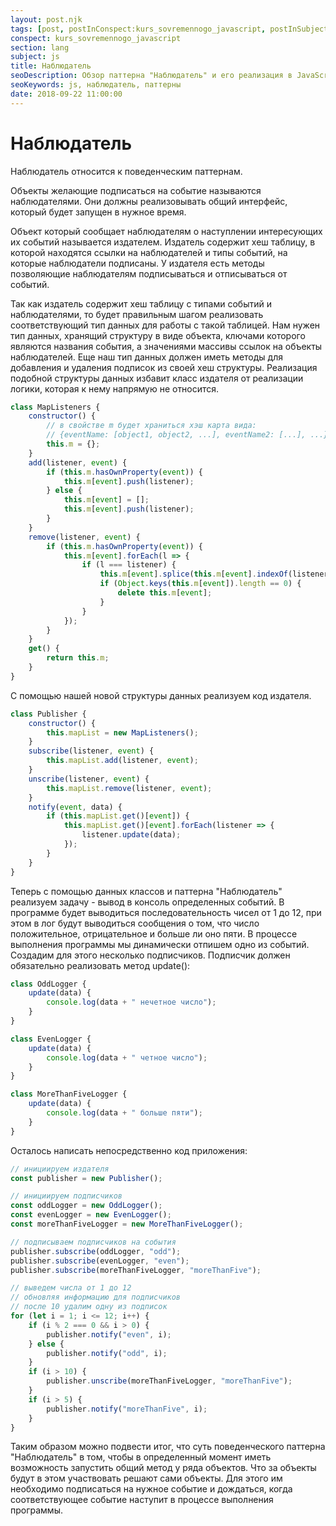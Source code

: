 ```yaml
---
layout: post.njk
tags: [post, postInConspect:kurs_sovremennogo_javascript, postInSubject:js, postInSection:lang]
conspect: kurs_sovremennogo_javascript
section: lang
subject: js
title: Наблюдатель
seoDescription: Обзор паттерна "Наблюдатель" и его реализация в JavaScript.
seoKeywords: js, наблюдатель, паттерны
date: 2018-09-22 11:00:00
---
```

# Наблюдатель

Наблюдатель относится к поведенческим паттернам.

Объекты желающие подписаться на событие называются наблюдателями. Они должны реализовывать общий интерфейс, который будет запущен в нужное время.

Объект который сообщает наблюдателям о наступлении интересующих их событий называется издателем. Издатель содержит хеш таблицу, в которой находятся ссылки на наблюдателей и типы событий, на которые наблюдатели подписаны. У издателя есть методы позволяющие наблюдателям подписываться и отписываться от событий.

Так как издатель содержит хеш таблицу с типами событий и наблюдателями, то будет правильным шагом реализовать соответствующий тип данных для работы с такой таблицей. Нам нужен тип данных, хранящий структуру в виде объекта, ключами которого являются названия события, а значениями массивы ссылок на объекты наблюдателей. Еще наш тип данных должен иметь методы для добавления и удаления подписок из своей хеш структуры. Реализация подобной структуры данных избавит класс издателя от реализации логики, которая к нему напрямую не относится.

```js
class MapListeners {
    constructor() {
        // в свойстве m будет храниться хэш карта вида:
        // {eventName: [object1, object2, ...], eventName2: [...], ...}
        this.m = {};
    }
    add(listener, event) {
        if (this.m.hasOwnProperty(event)) {
            this.m[event].push(listener);
        } else {
            this.m[event] = [];
            this.m[event].push(listener);
        }
    }
    remove(listener, event) {
        if (this.m.hasOwnProperty(event)) {
            this.m[event].forEach(l => {
                if (l === listener) {
                    this.m[event].splice(this.m[event].indexOf(listener), 1);
                    if (Object.keys(this.m[event]).length == 0) {
                        delete this.m[event];
                    }
                }
            });
        }
    }
    get() {
        return this.m;
    }
}
```

С помощью нашей новой структуры данных реализуем код издателя.

```js
class Publisher {
    constructor() {
        this.mapList = new MapListeners();
    }
    subscribe(listener, event) {
        this.mapList.add(listener, event);
    }
    unscribe(listener, event) {
        this.mapList.remove(listener, event);
    }
    notify(event, data) {
        if (this.mapList.get()[event]) {
            this.mapList.get()[event].forEach(listener => {
                listener.update(data);
            });
        }
    }
}
```

Теперь с помощью данных классов и паттерна "Наблюдатель" реализуем задачу - вывод в консоль определенных событий. В программе будет выводиться последовательность чисел от 1 до 12, при этом в лог будут выводиться сообщения о том, что число положительное, отрицательное и больше ли оно пяти. В процессе выполнения программы мы динамически отпишем одно из событий. Создадим для этого несколько подписчиков. Подписчик должен обязательно реализовать метод update():

```js
class OddLogger {
    update(data) {
        console.log(data + " нечетное число");
    }
}

class EvenLogger {
    update(data) {
        console.log(data + " четное число");
    }
}

class MoreThanFiveLogger {
    update(data) {
        console.log(data + " больше пяти");
    }
}
```

Осталось написать непосредственно код приложения:

```js
// инициируем издателя
const publisher = new Publisher();

// инициируем подписчиков
const oddLogger = new OddLogger();
const evenLogger = new EvenLogger();
const moreThanFiveLogger = new MoreThanFiveLogger();

// подписываем подписчиков на события
publisher.subscribe(oddLogger, "odd");
publisher.subscribe(evenLogger, "even");
publisher.subscribe(moreThanFiveLogger, "moreThanFive");

// выведем числа от 1 до 12
// обновляя информацию для подписчиков
// после 10 удалим одну из подписок
for (let i = 1; i <= 12; i++) {
    if (i % 2 === 0 && i > 0) {
        publisher.notify("even", i);
    } else {
        publisher.notify("odd", i);
    }
    if (i > 10) {
        publisher.unscribe(moreThanFiveLogger, "moreThanFive");
    }
    if (i > 5) {
        publisher.notify("moreThanFive", i);
    }
}
```

Таким образом можно подвести итог, что суть поведенческого паттерна "Наблюдатель" в том, чтобы в определенный момент иметь возможность запустить общий метод у ряда объектов. Что за объекты будут в этом участвовать решают сами объекты. Для этого им необходимо подписаться на нужное событие и дождаться, когда соответствующее событие наступит в процессе выполнения программы.
